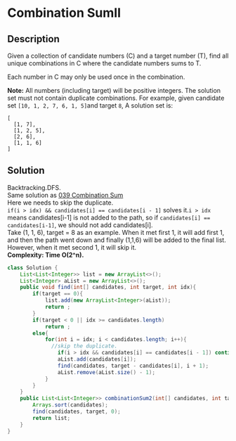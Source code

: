 # Combination SumII
## Description
Given a collection of candidate numbers (C) and a target number (T), find all unique combinations in C where the candidate numbers sums to T.

Each number in C may only be used once in the combination.

**Note:**
All numbers (including target) will be positive integers.
The solution set must not contain duplicate combinations.
For example, given candidate set `[10, 1, 2, 7, 6, 1, 5]`and target `8`,
A solution set is:
```
[
  [1, 7],
  [1, 2, 5],
  [2, 6],
  [1, 1, 6]
]
```

## Solution
Backtracking.DFS.  
Same solution as [039 Combination Sum](https://github.com/zzghost/leetcode/blob/master/039_Combination_Sum.md)  
Here we needs to skip the duplicate.  
`if(i > idx) && candidates[i] == candidates[i - 1]` solves it.`i > idx` means candidates[i-1] is not added to the path, so if `candidates[i] == candidates[i-1]`, we should not add candidates[i].  
Take (1, 1, 6), target = 8 as an example. When it met first 1, it will add first 1, and then the path went down and finally (1,1,6) will be added to the final list. However, when it met second 1, it will skip it.    
**Complexity: Time O(2^n).**
```java
class Solution {
    List<List<Integer>> list = new ArrayList<>();
    List<Integer> aList = new ArrayList<>();
    public void find(int[] candidates, int target, int idx){
        if(target == 0){
            list.add(new ArrayList<Integer>(aList));
            return ;
        }
        if(target < 0 || idx >= candidates.length)
            return ;
        else{
            for(int i = idx; i < candidates.length; i++){
              //skip the duplicate.
                if(i > idx && candidates[i] == candidates[i - 1]) continue;
                aList.add(candidates[i]);
                find(candidates, target - candidates[i], i + 1);
                aList.remove(aList.size() - 1);
            }
        }
    }
    public List<List<Integer>> combinationSum2(int[] candidates, int target) {
        Arrays.sort(candidates);
        find(candidates, target, 0);
        return list;
    }
}
```

